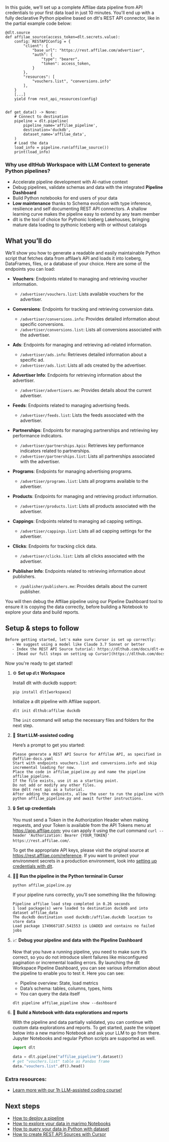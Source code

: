 In this guide, we'll set up a complete Affilae data pipeline from API credentials to your first data load in just 10 minutes. You'll end up with a fully declarative Python pipeline based on dlt's REST API connector, like in the partial example code below:

```python-outcome
@dlt.source
def affilae_source(access_token=dlt.secrets.value):
    config: RESTAPIConfig = {
        "client": {
            "base_url": "https://rest.affilae.com/advertiser",
            "auth": {
                "type": "bearer",
                "token": access_token,
            }
        },
        "resources": [
            "vouchers.list", "conversions.info"
        ],
    }
    [...]
    yield from rest_api_resources(config)


def get_data() -> None:
    # Connect to destination
    pipeline = dlt.pipeline(
        pipeline_name='affilae_pipeline',
        destination='duckdb',
        dataset_name='affilae_data', 
    )
    # Load the data
    load_info = pipeline.run(affilae_source())
    print(load_info) 
```

### Why use dltHub Workspace with LLM Context to generate Python pipelines?

- Accelerate pipeline development with AI-native context
- Debug pipelines, validate schemas and data with the integrated **Pipeline Dashboard**
- Build Python notebooks for end users of your data
- **Low maintenance** thanks to Schema evolution with type inference, resilience and self documenting REST API connectors. A shallow learning curve makes the pipeline easy to extend by any team member
- dlt is the tool of choice for Pythonic Iceberg Lakehouses, bringing mature data loading to pythonic Iceberg with or without catalogs

## What you’ll do

We’ll show you how to generate a readable and easily maintainable Python script that fetches data from affilae’s API and loads it into Iceberg, DataFrames, files, or a database of your choice. Here are some of the endpoints you can load:

- **Vouchers**: Endpoints related to managing and retrieving voucher information.
  - `/advertiser/vouchers.list`: Lists available vouchers for the advertiser.

- **Conversions**: Endpoints for tracking and retrieving conversion data.
  - `/advertiser/conversions.info`: Provides detailed information about specific conversions.
  - `/advertiser/conversions.list`: Lists all conversions associated with the advertiser.

- **Ads**: Endpoints for managing and retrieving ad-related information.
  - `/advertiser/ads.info`: Retrieves detailed information about a specific ad.
  - `/advertiser/ads.list`: Lists all ads created by the advertiser.

- **Advertiser Info**: Endpoints for retrieving information about the advertiser.
  - `/advertiser/advertisers.me`: Provides details about the current advertiser.

- **Feeds**: Endpoints related to managing advertising feeds.
  - `/advertiser/feeds.list`: Lists the feeds associated with the advertiser.

- **Partnerships**: Endpoints for managing partnerships and retrieving key performance indicators.
  - `/advertiser/partnerships.kpis`: Retrieves key performance indicators related to partnerships.
  - `/advertiser/partnerships.list`: Lists all partnerships associated with the advertiser.

- **Programs**: Endpoints for managing advertising programs.
  - `/advertiser/programs.list`: Lists all programs available to the advertiser.

- **Products**: Endpoints for managing and retrieving product information.
  - `/advertiser/products.list`: Lists all products associated with the advertiser.

- **Cappings**: Endpoints related to managing ad capping settings.
  - `/advertiser/cappings.list`: Lists all ad capping settings for the advertiser.

- **Clicks**: Endpoints for tracking click data.
  - `/advertiser/clicks.list`: Lists all clicks associated with the advertiser.

- **Publisher Info**: Endpoints related to retrieving information about publishers.
  - `/publisher/publishers.me`: Provides details about the current publisher.

You will then debug the Affilae pipeline using our Pipeline Dashboard tool to ensure it is copying the data correctly, before building a Notebook to explore your data and build reports.

## Setup & steps to follow

```default
Before getting started, let's make sure Cursor is set up correctly:
   - We suggest using a model like Claude 3.7 Sonnet or better
   - Index the REST API Source tutorial: https://dlthub.com/docs/dlt-ecosystem/verified-sources/rest_api/ and add it to context as **@dlt rest api**
   - [Read our full steps on setting up Cursor](https://dlthub.com/docs/dlt-ecosystem/llm-tooling/cursor-restapi#23-configuring-cursor-with-documentation)
```

Now you're ready to get started!

1. ⚙️ **Set up `dlt` Workspace**
    
    Install dlt with duckdb support:
    ```shell
    pip install dlt[workspace]
    ```

    Initialize a dlt pipeline with Affilae support.
    ```shell
    dlt init dlthub:affilae duckdb
    ```

    The `init` command will setup the necessary files and folders for the next step.
    
2. 🤠 **Start LLM-assisted coding**
    
    Here’s a prompt to get you started:
    
    ```prompt
    Please generate a REST API Source for Affilae API, as specified in @affilae-docs.yaml 
    Start with endpoints vouchers.list and conversions.info and skip incremental loading for now. 
    Place the code in affilae_pipeline.py and name the pipeline affilae_pipeline. 
    If the file exists, use it as a starting point. 
    Do not add or modify any other files. 
    Use @dlt rest api as a tutorial. 
    After adding the endpoints, allow the user to run the pipeline with python affilae_pipeline.py and await further instructions.
    ```

    
3. 🔒 **Set up credentials** 
    
    You must send a Token in the Authorization Header when making requests, and your Token is available from the API Tokens menu at https://app.affilae.com; you can apply it using the curl command `curl --header 'Authorization: Bearer {YOUR_TOKEN}' https://rest.affilae.com/`.
    
    To get the appropriate API keys, please visit the original source at https://rest.affilae.com/reference.
    If you want to protect your environment secrets in a production environment, look into [setting up credentials with dlt](https://dlthub.com/docs/walkthroughs/add_credentials).
    
4. 🏃‍♀️ **Run the pipeline in the Python terminal in Cursor**
    
    ```shell
    python affilae_pipeline.py
    ```
    
    If your pipeline runs correctly, you’ll see something like the following:
    
    ```shell
    Pipeline affilae load step completed in 0.26 seconds
    1 load package(s) were loaded to destination duckdb and into dataset affilae_data
    The duckdb destination used duckdb:/affilae.duckdb location to store data
    Load package 1749667187.541553 is LOADED and contains no failed jobs
    ```
    
5. 📈 **Debug your pipeline and data with the Pipeline Dashboard**

    Now that you have a running pipeline, you need to make sure it’s correct, so you do not introduce silent failures like misconfigured pagination or incremental loading errors. By launching the dlt Workspace Pipeline Dashboard, you can see various information about the pipeline to enable you to test it. Here you can see:
    - Pipeline overview: State, load metrics
    - Data’s schema: tables, columns, types, hints
    - You can query the data itself
    
    ```shell
    dlt pipeline affilae_pipeline show --dashboard
    ```
    
6. 🐍 **Build a Notebook with data explorations and reports**

    With the pipeline and data partially validated, you can continue with custom data explorations and reports. To get started, paste the snippet below into a new marimo Notebook and ask your LLM to go from there. Jupyter Notebooks and regular Python scripts are supported as well.

    
    ```python
    import dlt

   data = dlt.pipeline("affilae_pipeline").dataset()
   # get "vouchers.list" table as Pandas frame
   data."vouchers.list".df().head()
    ```

### Extra resources:

- [Learn more with our 1h LLM-assisted coding course!](https://www.youtube.com/watch?v=GGid70rnJuM)

## Next steps

- [How to deploy a pipeline](https://dlthub.com/docs/walkthroughs/deploy-a-pipeline)
- [How to explore your data in marimo Notebooks](https://dlthub.com/docs/general-usage/dataset-access/marimo)
- [How to query your data in Python with dataset](https://dlthub.com/docs/general-usage/dataset-access/dataset)
- [How to create REST API Sources with Cursor](https://dlthub.com/docs/dlt-ecosystem/llm-tooling/cursor-restapi)